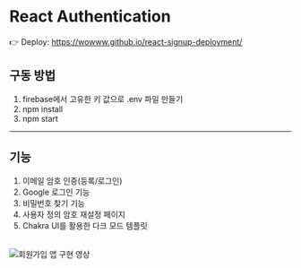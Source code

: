 # React Authentication

👉 Deploy: https://wowww.github.io/react-signup-deployment/  

## 구동 방법
1. firebase에서 고유한 키 값으로 .env 파일 만들기  
2. npm install
3. npm start

--- 

## 기능 
1. 이메일 암호 인증(등록/로그인)  
2. Google 로그인 기능  
3. 비밀번호 찾기 기능  
4. 사용자 정의 암호 재설정 페이지  
5. Chakra UI를 활용한 다크 모드 템플릿  

<br />
<img src="https://user-images.githubusercontent.com/58850132/147562711-948501d0-6e62-4778-b265-8a2434bceda3.gif" alt="회원가입 앱 구현 영상" />
